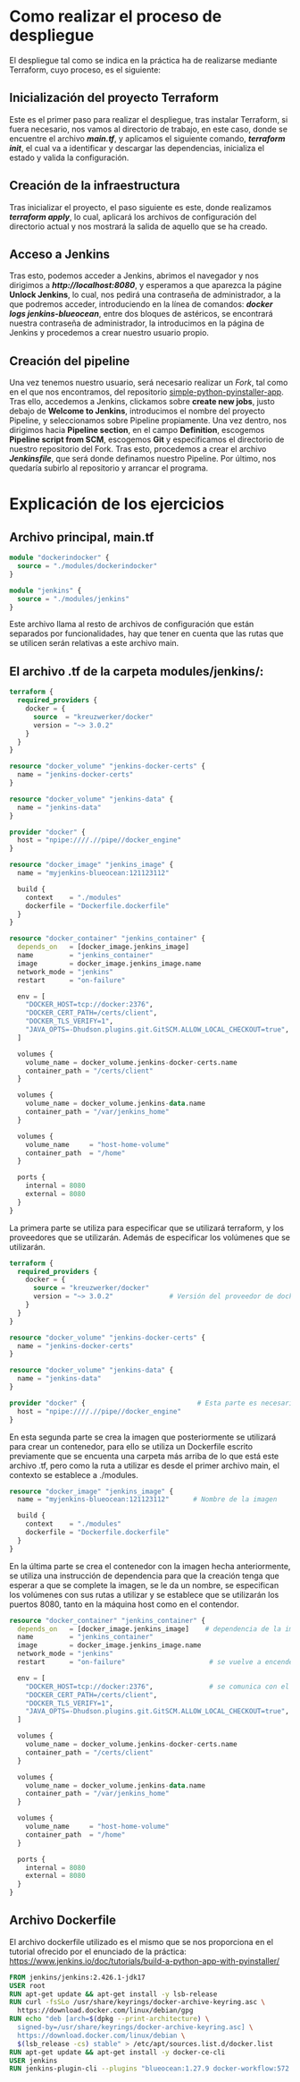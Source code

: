 # Como realizar el proceso de despliegue
El despliegue tal como se indica en la práctica ha de realizarse mediante Terraform, cuyo proceso, es el siguiente:

## Inicialización del proyecto Terraform
Este es el primer paso para realizar el despliegue, tras instalar Terraform, si fuera necesario, nos vamos al directorio de trabajo, en este caso, donde se encuentre el archivo ***main.tf***, y aplicamos el siguiente comando, ***terraform init***, el cual va a identificar y descargar las dependencias, inicializa el estado y valida la configuración.

## Creación de la infraestructura
Tras inicializar el proyecto, el paso siguiente es este, donde realizamos ***terraform apply***, lo cual, aplicará los archivos de configuración del directorio actual y nos mostrará la salida de aquello que se ha creado.

## Acceso a Jenkins
Tras esto, podemos acceder a Jenkins, abrimos el navegador y nos dirigimos a ***http://localhost:8080***, y esperamos a que aparezca la págine **Unlock Jenkins**, lo cual, nos pedirá una contraseña de administrador, a la que podremos acceder, introduciendo en la línea de comandos: ***docker logs jenkins-blueocean***, entre dos bloques de astéricos, se encontrará nuestra contraseña de administrador, la introducimos en la página de Jenkins y procedemos a crear nuestro usuario propio.

## Creación del pipeline
Una vez tenemos nuestro usuario, será necesario realizar un *Fork*, tal como en el que nos encontramos, del repositorio [simple-python-pyinstaller-app](https://github.com/jenkins-docs/simple-python-pyinstaller-app). Tras ello, accedemos a Jenkins, clickamos sobre **create new jobs**, justo debajo de **Welcome to Jenkins**, introducimos el nombre del proyecto Pipeline, y seleccionamos sobre Pipeline propiamente. Una vez dentro, nos dirigimos hacia **Pipeline section**, en el campo **Definition**, escogemos **Pipeline script from SCM**, escogemos **Git** y especificamos el directorio de nuestro repositorio del Fork. Tras esto, procedemos a crear el archivo ***Jenkinsfile***, que será donde definamos nuestro Pipeline. Por último, nos quedaría subirlo al repositorio y arrancar el programa.

# Explicación de los ejercicios
## Archivo principal, main.tf
```tf
module "dockerindocker" {
  source = "./modules/dockerindocker" 
}

module "jenkins" {
  source = "./modules/jenkins"
}

```
Este archivo llama al resto de archivos de configuración que están separados por funcionalidades, hay que tener en cuenta que las rutas que se utilicen serán relativas a este archivo main.


## El archivo .tf de la carpeta modules/jenkins/:
```tf
terraform {
  required_providers {
    docker = {
      source  = "kreuzwerker/docker"
      version = "~> 3.0.2"
    }
  }
}

resource "docker_volume" "jenkins-docker-certs" {
  name = "jenkins-docker-certs"
}

resource "docker_volume" "jenkins-data" {
  name = "jenkins-data"
}

provider "docker" {
  host = "npipe:////.//pipe//docker_engine"
}

resource "docker_image" "jenkins_image" {
  name = "myjenkins-blueocean:121123112"

  build {
    context    = "./modules"
    dockerfile = "Dockerfile.dockerfile"
  }
}

resource "docker_container" "jenkins_container" {
  depends_on   = [docker_image.jenkins_image]
  name         = "jenkins_container"
  image        = docker_image.jenkins_image.name
  network_mode = "jenkins"
  restart      = "on-failure"

  env = [
    "DOCKER_HOST=tcp://docker:2376",
    "DOCKER_CERT_PATH=/certs/client",
    "DOCKER_TLS_VERIFY=1",
    "JAVA_OPTS=-Dhudson.plugins.git.GitSCM.ALLOW_LOCAL_CHECKOUT=true",
  ]

  volumes {
    volume_name = docker_volume.jenkins-docker-certs.name
    container_path = "/certs/client"
  }

  volumes {
    volume_name = docker_volume.jenkins-data.name
    container_path = "/var/jenkins_home"
  }

  volumes {
    volume_name     = "host-home-volume"
    container_path  = "/home"
  }

  ports {
    internal = 8080
    external = 8080
  }
}
```

La primera parte se utiliza para especificar que se utilizará terraform, y los proveedores que se utilizarán. Además de especificar los volúmenes que se utilizarán.
```tf
terraform {
  required_providers {
    docker = {
      source = "kreuzwerker/docker"
      version = "~> 3.0.2"              # Versión del proveedor de docker
    }
  }
}

resource "docker_volume" "jenkins-docker-certs" {
  name = "jenkins-docker-certs"
}

resource "docker_volume" "jenkins-data" {
  name = "jenkins-data"
}

provider "docker" {                            # Esta parte es necesaria solo para windows (copiada directamente de la práctica de terraform)
  host = "npipe:////.//pipe//docker_engine"
}
```

En esta segunda parte se crea la imagen que posteriormente se utilizará para crear un contenedor, para ello se utiliza un Dockerfile escrito previamente que se encuenta una carpeta más arriba de lo que está este archivo .tf, pero como la ruta a utilizar es desde el primer archivo main, el contexto se establece a ./modules.
```tf
resource "docker_image" "jenkins_image" {
  name = "myjenkins-blueocean:121123112"      # Nombre de la imagen

  build {
    context    = "./modules"
    dockerfile = "Dockerfile.dockerfile"
  }
}
```

En la última parte se crea el contenedor con la imagen hecha anteriormente, se utiliza una instrucción de dependencia para que la creación tenga que esperar a que se complete la imagen, se le da un nombre, se especifican los volúmenes con sus rutas a utilizar y se establece que se utilizarán los puertos 8080, tanto en la máquina host como en el contendor.
```tf
resource "docker_container" "jenkins_container" {
  depends_on   = [docker_image.jenkins_image]    # dependencia de la imagen
  name         = "jenkins_container"
  image        = docker_image.jenkins_image.name
  network_mode = "jenkins"
  restart      = "on-failure"                     # se vuelve a encender si no se apaga de forma manual

  env = [
    "DOCKER_HOST=tcp://docker:2376",              # se comunica con el dockerindocker para obtener información
    "DOCKER_CERT_PATH=/certs/client",
    "DOCKER_TLS_VERIFY=1",
    "JAVA_OPTS=-Dhudson.plugins.git.GitSCM.ALLOW_LOCAL_CHECKOUT=true",
  ]

  volumes {
    volume_name = docker_volume.jenkins-docker-certs.name
    container_path = "/certs/client"
  }

  volumes {
    volume_name = docker_volume.jenkins-data.name
    container_path = "/var/jenkins_home"
  }

  volumes {
    volume_name     = "host-home-volume"
    container_path  = "/home"
  }

  ports {
    internal = 8080
    external = 8080
  }
}
```


## Archivo Dockerfile
El archivo dockerfile utilizado es el mismo que se nos proporciona en el tutorial ofrecido por el enunciado de la práctica:
https://www.jenkins.io/doc/tutorials/build-a-python-app-with-pyinstaller/
```Dockerfile
FROM jenkins/jenkins:2.426.1-jdk17
USER root
RUN apt-get update && apt-get install -y lsb-release
RUN curl -fsSLo /usr/share/keyrings/docker-archive-keyring.asc \
  https://download.docker.com/linux/debian/gpg
RUN echo "deb [arch=$(dpkg --print-architecture) \
  signed-by=/usr/share/keyrings/docker-archive-keyring.asc] \
  https://download.docker.com/linux/debian \
  $(lsb_release -cs) stable" > /etc/apt/sources.list.d/docker.list
RUN apt-get update && apt-get install -y docker-ce-cli
USER jenkins
RUN jenkins-plugin-cli --plugins "blueocean:1.27.9 docker-workflow:572.v950f58993843"
```
